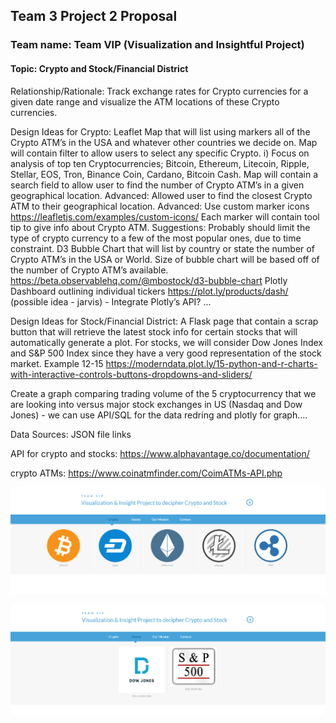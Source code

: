 ## Team 3 Project 2 Proposal

### Team name: Team VIP (Visualization and Insightful Project) 

#### Topic: Crypto and Stock/Financial District

Relationship/Rationale: Track exchange rates for Crypto currencies for a given date range and visualize the ATM locations of these Crypto currencies.

Design Ideas for Crypto: 
Leaflet Map that will list using markers all of the Crypto ATM’s in the USA and whatever other countries we decide on.
Map will contain filter to allow users to select any specific Crypto.
i) Focus on analysis of top ten Cryptocurrencies; Bitcoin, Ethereum, Litecoin, Ripple, Stellar, EOS, Tron, Binance Coin, Cardano, Bitcoin Cash.
Map will contain a search field to allow user to find the number of Crypto ATM’s in a given geographical location.
Advanced: Allowed user to find the closest Crypto ATM to their geographical location.
Advanced: Use custom marker icons
https://leafletjs.com/examples/custom-icons/
Each marker will contain tool tip to give info about Crypto ATM.
Suggestions: Probably should limit the type of crypto currency to a few of the most popular ones, due to time constraint.
D3 Bubble Chart that will list by country or state the number of Crypto ATM’s in the USA or World.
Size of bubble chart will be based off of the number of Crypto ATM’s available.
https://beta.observablehq.com/@mbostock/d3-bubble-chart
Plotly Dashboard outlining individual tickers https://plot.ly/products/dash/ (possible idea - jarvis) - Integrate Plotly’s API?
...

Design Ideas for Stock/Financial District: 
A Flask page that contain a scrap button that will retrieve the latest stock info for certain stocks that will automatically generate a plot. For stocks, we will consider Dow Jones Index and S&P 500 Index since they have a very good representation of the stock market.
Example 12-15  https://moderndata.plot.ly/15-python-and-r-charts-with-interactive-controls-buttons-dropdowns-and-sliders/

Create a graph comparing trading volume of the 5 cryptocurrency that we are looking into versus major stock exchanges in US (Nasdaq and Dow Jones) - we can use API/SQL for the data redring and plotly for graph….


Data Sources: JSON file links

API for crypto and stocks: https://www.alphavantage.co/documentation/

crypto ATMs: https://www.coinatmfinder.com/CoimATMs-API.php

![mainPageCrypto](Images/mainPage.png)

![mainPageCrypto](Images/mainPageStocks.png)

